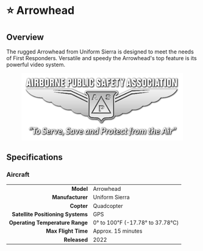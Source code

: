 # ⭐ Arrowhead

## Overview

The rugged Arrowhead from Uniform Sierra is designed to meet the needs of First Responders.  Versatile and speedy the Arrowhead's top feature is its powerful video system.

<figure><img src="../../.gitbook/assets/image (17) (1) (1).png" alt=""><figcaption></figcaption></figure>

## Specifications

### Aircraft

|                                   |                                |
| --------------------------------: | ------------------------------ |
|                         **Model** | Arrowhead                      |
|                  **Manufacturer** | Uniform Sierra                 |
|                        **Copter** | Quadcopter                     |
| **Satellite Positioning Systems** | GPS                            |
|   **Operating Temperature Range** | 0° to 100℉ (-17.78° to 37.78℃) |
|               **Max Flight Time** | Approx. 15 minutes             |
|                      **Released** | 2022                           |
